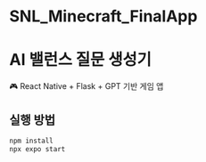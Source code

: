 # SNL_Minecraft_FinalApp


# AI 밸런스 질문 생성기
🎮 React Native + Flask + GPT 기반 게임 앱

## 실행 방법
```bash
npm install
npx expo start
